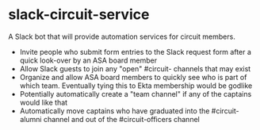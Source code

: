 # slack-circuit-service

A Slack bot that will provide automation services for circuit members.

- Invite people who submit form entries to the Slack request form after a quick look-over by an ASA board member
- Allow Slack guests to join any "open" #circuit- channels that may exist
- Organize and allow ASA board members to quickly see who is part of which team. Eventually tying this to Ekta membership would be godlike
- Potentially automatically create a "team channel" if any of the captains would like that
- Automatically move captains who have graduated into the #circuit-alumni channel and out of the #circuit-officers channel
